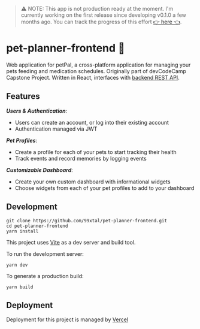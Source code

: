 > ⚠️ NOTE: This app is not production ready at the moment. I'm currently working on the first release since developing v0.1.0 a few months ago. You can track the progress of this effort [👉 here 👈](https://github.com/petpal-project/web/milestone/1).

# pet-planner-frontend 🐸
Web application for petPal, a cross-platform application for managing your pets feeding and medication schedules. Originally part of devCodeCamp Capstone Project.
Written in React, interfaces with [backend REST API](http://github.com/99xtal/pet-planner-api). 

## Features

***Users & Authentication***: 
- Users can create an account, or log into their existing account
- Authentication managed via JWT

***Pet Profiles***:
- Create a profile for each of your pets to start tracking their health
- Track events and record memories by logging events

***Customizable Dashboard***:
- Create your own custom dashboard with informational widgets
- Choose widgets from each of your pet profiles to add to your dashboard

## Development
```
git clone https://github.com/99xtal/pet-planner-frontend.git
cd pet-planner-frontend
yarn install
```
This project uses [Vite](https://vitejs.dev/) as a dev server and build tool.

To run the development server:
```
yarn dev
```

To generate a production build:
```
yarn build
```

## Deployment
Deployment for this project is managed by [Vercel](http://vercel.com)

